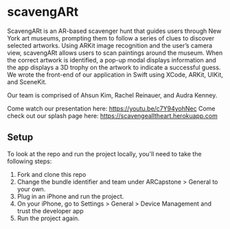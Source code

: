 # scavengARt

ScavengARt is an AR-based scavenger hunt that guides users through New York art museums, prompting them to follow a series of clues to discover selected artworks. Using ARKit image recognition and the user’s camera view, scavengARt allows users to scan paintings around the museum. When the correct artwork is identified, a pop-up modal displays information and the app displays a 3D trophy on the artwork to indicate a successful guess.
We wrote the front-end of our application in Swift using XCode, ARKit, UIKit, and SceneKit. 

Our team is comprised of Ahsun Kim, Rachel Reinauer, and Audra Kenney.

Come watch our presentation here: https://youtu.be/c7Y94yohNec
Come check out our splash page here: https://scavengealltheart.herokuapp.com

## Setup

To look at the repo and run the project locally, you'll need to take the following steps:

1. Fork and clone this repo
2. Change the bundle identifier and team under ARCapstone > General to your own.
3. Plug in an iPhone and run the project. 
4. On your iPhone, go to Settings > General > Device Management and trust the developer app
5. Run the project again. 
